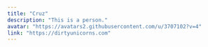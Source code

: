 ```yaml
---
title: "Cruz"
description: "This is a person."
avatar: "https://avatars2.githubusercontent.com/u/3707102?v=4"
link: "https://dirtyunicorns.com"
---
```

